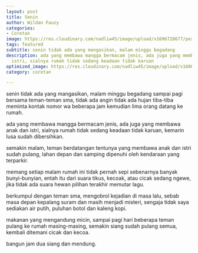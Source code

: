 ```yaml
---
layout: post
title: Senin
author: Wildan Fauzy
categories:
- Coretan
image: https://res.cloudinary.com/nadliw45/image/upload/v1606728677/pexels-erkan-utu-243908_wggqy1.jpg
tags: featured
subtitle: senin tidak ada yang mangasikan, malam minggu begadang
description: ada yang membawa mangga bermacam jenis, ada juga yang membawa anak dan
  istri, sialnya rumah tidak sedang keadaan tidak karuan
optimized_image: https://res.cloudinary.com/nadliw45/image/upload/v1606728677/pexels-erkan-utu-243908_wggqy1.jpg
category: coretan

---
```

senin tidak ada yang mangasikan, malam minggu begadang sampai pagi bersama teman-teman sma, tidak ada angin tidak ada hujan tiba-tiba meminta kontak nomor wa beberapa jam kemudian lima orang datang ke rumah.

ada yang membawa mangga bermacam jenis, ada juga yang membawa anak dan istri, sialnya rumah tidak sedang keadaan tidak karuan, kemarin lusa sudah dibersihkan.

semakin malam, teman berdatangan tentunya yang membawa anak dan istri sudah pulang, lahan depan dan samping dipenuhi oleh kendaraan yang terparkir.

memang setiap malam rumah ini tidak pernah sepi sebenarnya banyak bunyi-bunyian, entah itu dari suara tikus, kecoak, atau cicak sedang ngewe, jika tidak ada suara hewan pilihan terakhir memutar lagu.

berkumpul dengan teman sma, mengobrol kejadian di masa lalu, sebab masa depan kepalang suram dan masih menjadi misteri, sengaja tidak saya sediakan air putih, puluhan botol dan kaleng kopi.

makanan yang mengandung micin, sampai pagi hari beberapa teman pulang ke rumah masing-masing, semakin siang sudah pulang semua, kembali ditemani cicak dan kecoa.

bangun jam dua siang dan mendung.